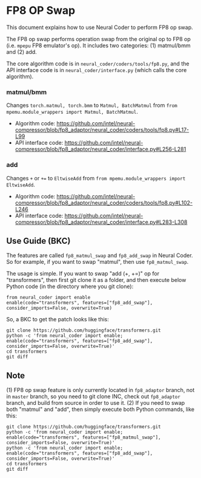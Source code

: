 FP8 OP Swap
=====

This document explains how to use Neural Coder to perform FP8 op swap.

The FP8 op swap performs operation swap from the original op to FP8 op (i.e. `mpepu` FP8 emulator's op). It includes two categories: (1) matmul/bmm and (2) add. 

The core algorithm code is in `neural_coder/coders/tools/fp8.py`, and the API interface code is in `neural_coder/interface.py` (which calls the core algorithm).

### matmul/bmm

Changes `torch.matmul, torch.bmm` to `Matmul, BatchMatmul` from `from mpemu.module_wrappers import Matmul, BatchMatmul`.

- Algorithm code: https://github.com/intel/neural-compressor/blob/fp8_adaptor/neural_coder/coders/tools/fp8.py#L17-L99
- API interface code: https://github.com/intel/neural-compressor/blob/fp8_adaptor/neural_coder/interface.py#L256-L281

### add

Changes `+` or `+=` to `EltwiseAdd` from `from mpemu.module_wrappers import EltwiseAdd`.

- Algorithm code: https://github.com/intel/neural-compressor/blob/fp8_adaptor/neural_coder/coders/tools/fp8.py#L102-L246
- API interface code: https://github.com/intel/neural-compressor/blob/fp8_adaptor/neural_coder/interface.py#L283-L308

## Use Guide (BKC)

The features are called `fp8_matmul_swap` and `fp8_add_swap` in Neural Coder. So for example, if you want to swap "matmul", then use `fp8_matmul_swap`.

The usage is simple. If you want to swap "add (+, +=)" op for "transformers", then first git clone it as a folder, and then execute below Python code (in the directory where you git clone):

```
from neural_coder import enable
enable(code="transformers", features=["fp8_add_swap"], consider_imports=False, overwrite=True)
```

So, a BKC to get the patch looks like this:

```
git clone https://github.com/huggingface/transformers.git
python -c 'from neural_coder import enable; enable(code="transformers", features=["fp8_add_swap"], consider_imports=False, overwrite=True)'
cd transformers
git diff
```

## Note

(1) FP8 op swap feature is only currently located in `fp8_adaptor` branch, not in `master` branch, so you need to git clone INC, check out `fp8_adaptor` branch, and build from source in order to use it.
(2) If you need to swap both "matmul" and "add", then simply execute both Python commands, like this:
```
git clone https://github.com/huggingface/transformers.git
python -c 'from neural_coder import enable; enable(code="transformers", features=["fp8_matmul_swap"], consider_imports=False, overwrite=True)'
python -c 'from neural_coder import enable; enable(code="transformers", features=["fp8_add_swap"], consider_imports=False, overwrite=True)'
cd transformers
git diff
```
